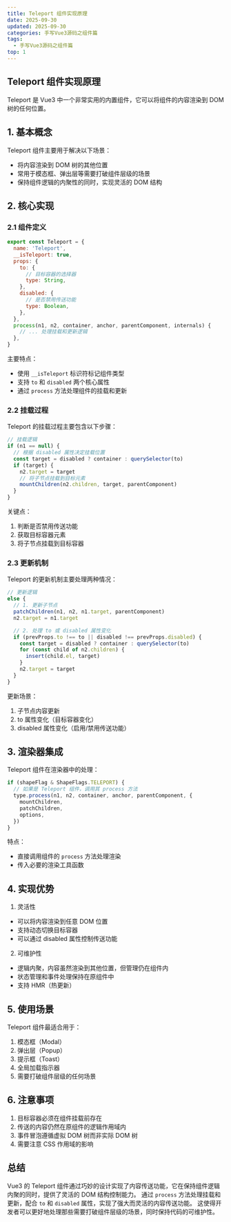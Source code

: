 ```yaml
---
title: Teleport 组件实现原理
date: 2025-09-30
updated: 2025-09-30
categories: 手写Vue3源码之组件篇
tags:
  - 手写Vue3源码之组件篇
top: 1
---
```


## Teleport 组件实现原理
Teleport 是 Vue3 中一个非常实用的内置组件，它可以将组件的内容渲染到 DOM 树的任何位置。

## 1. 基本概念

Teleport 组件主要用于解决以下场景：

- 将内容渲染到 DOM 树的其他位置
- 常用于模态框、弹出层等需要打破组件层级的场景
- 保持组件逻辑的内聚性的同时，实现灵活的 DOM 结构

## 2. 核心实现
### 2.1 组件定义
```javascript
export const Teleport = {
  name: 'Teleport',
  __isTeleport: true,
  props: {
    to: {
      // 目标容器的选择器
      type: String,
    },
    disabled: {
      // 是否禁用传送功能
      type: Boolean,
    },
  },
  process(n1, n2, container, anchor, parentComponent, internals) {
    // ... 处理挂载和更新逻辑
  },
}
```
主要特点：

- 使用 `__isTeleport` 标识符标记组件类型
- 支持 `to` 和 `disabled` 两个核心属性
- 通过 `process` 方法处理组件的挂载和更新

### 2.2 挂载过程

Teleport 的挂载过程主要包含以下步骤：

```javascript
// 挂载逻辑
if (n1 == null) {
  // 根据 disabled 属性决定挂载位置
  const target = disabled ? container : querySelector(to)
  if (target) {
    n2.target = target
    // 将子节点挂载到目标元素
    mountChildren(n2.children, target, parentComponent)
  }
}
```

关键点：

1. 判断是否禁用传送功能
2. 获取目标容器元素
3. 将子节点挂载到目标容器


### 2.3 更新机制

Teleport 的更新机制主要处理两种情况：

```javascript
// 更新逻辑
else {
  // 1. 更新子节点
  patchChildren(n1, n2, n1.target, parentComponent)
  n2.target = n1.target

  // 2. 处理 to 或 disabled 属性变化
  if (prevProps.to !== to || disabled !== prevProps.disabled) {
    const target = disabled ? container : querySelector(to)
    for (const child of n2.children) {
      insert(child.el, target)
    }
    n2.target = target
  }
}
```
更新场景：

1. 子节点内容更新
2. to 属性变化（目标容器变化）
3. disabled 属性变化（启用/禁用传送功能）

## 3. 渲染器集成
Teleport 组件在渲染器中的处理：

```javascript
if (shapeFlag & ShapeFlags.TELEPORT) {
  // 如果是 Teleport 组件，调用其 process 方法
  type.process(n1, n2, container, anchor, parentComponent, {
    mountChildren,
    patchChildren,
    options,
  })
}
```
特点：

- 直接调用组件的 `process` 方法处理渲染
- 传入必要的渲染工具函数

## 4. 实现优势
1. 灵活性

- 可以将内容渲染到任意 DOM 位置
- 支持动态切换目标容器
- 可以通过 disabled 属性控制传送功能

2. 可维护性

- 逻辑内聚，内容虽然渲染到其他位置，但管理仍在组件内
- 状态管理和事件处理保持在原组件中
- 支持 HMR（热更新）

## 5. 使用场景
Teleport 组件最适合用于：

1. 模态框（Modal）
2. 弹出层（Popup）
3. 提示框（Toast）
4. 全局加载指示器
5. 需要打破组件层级的任何场景

## 6. 注意事项
1. 目标容器必须在组件挂载前存在
2. 传送的内容仍然在原组件的逻辑作用域内
3. 事件冒泡遵循虚拟 DOM 树而非实际 DOM 树
4. 需要注意 CSS 作用域的影响

## 总结
Vue3 的 Teleport 组件通过巧妙的设计实现了内容传送功能，它在保持组件逻辑内聚的同时，提供了灵活的 DOM 结构控制能力。
通过 `process` 方法处理挂载和更新，配合 `to` 和 `disabled` 属性，实现了强大而灵活的内容传送功能。
这使得开发者可以更好地处理那些需要打破组件层级的场景，同时保持代码的可维护性。
